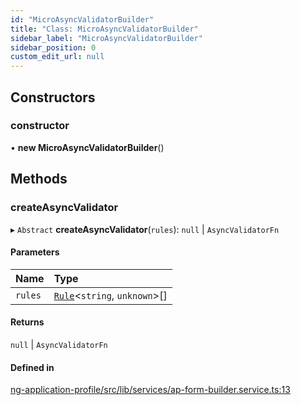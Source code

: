 ```yaml
---
id: "MicroAsyncValidatorBuilder"
title: "Class: MicroAsyncValidatorBuilder"
sidebar_label: "MicroAsyncValidatorBuilder"
sidebar_position: 0
custom_edit_url: null
---
```


## Constructors

### constructor

• **new MicroAsyncValidatorBuilder**()

## Methods

### createAsyncValidator

▸ `Abstract` **createAsyncValidator**(`rules`): ``null`` \| `AsyncValidatorFn`

#### Parameters

| Name | Type |
| :------ | :------ |
| `rules` | [`Rule`](../modules#rule)<`string`, `unknown`\>[] |

#### Returns

``null`` \| `AsyncValidatorFn`

#### Defined in

[ng-application-profile/src/lib/services/ap-form-builder.service.ts:13](https://github.com/cognizone/ng-cognizone/blob/861cbad/libs/ng-application-profile/src/lib/services/ap-form-builder.service.ts#L13)
